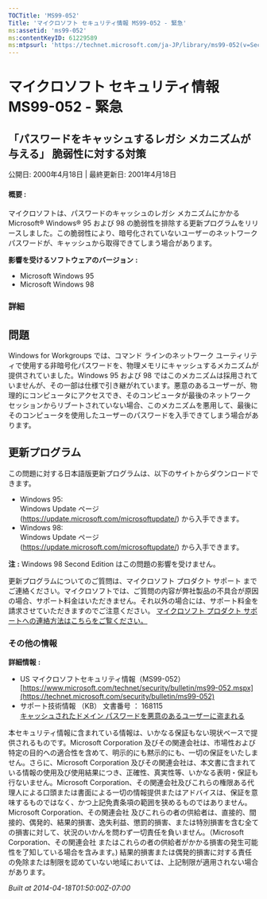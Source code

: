 ```yaml
---
TOCTitle: 'MS99-052'
Title: 'マイクロソフト セキュリティ情報 MS99-052 - 緊急'
ms:assetid: 'ms99-052'
ms:contentKeyID: 61229589
ms:mtpsurl: 'https://technet.microsoft.com/ja-JP/library/ms99-052(v=Security.10)'
---
```


マイクロソフト セキュリティ情報 MS99-052 - 緊急
===============================================

「パスワードをキャッシュするレガシ メカニズムが与える」 脆弱性に対する対策
--------------------------------------------------------------------------

公開日: 2000年4月18日 | 最終更新日: 2001年4月18日

#### 概要 :

マイクロソフトは、パスワードのキャッシュのレガシ メカニズムにかかる Microsoft® Windows® 95 および 98 の脆弱性を排除する更新プログラムをリリースしました。この脆弱性により、暗号化されていないユーザーのネットワーク パスワードが、キャッシュから取得できてしまう場合があります。

**影響を受けるソフトウェアのバージョン** **:**

-   Microsoft Windows 95
-   Microsoft Windows 98

### 詳細

問題
----

<span></span>
Windows for Workgroups では、コマンド ラインのネットワーク ユーティリティで使用する非暗号化パスワードを、物理メモリにキャッシュするメカニズムが提供されていました。Windows 95 および 98 ではこのメカニズムは採用されていませんが、その一部は仕様で引き継がれています。悪意のあるユーザーが、物理的にコンピュータにアクセスでき、そのコンピュータが最後のネットワーク セッションからリブートされていない場合、このメカニズムを悪用して、最後にそのコンピュータを使用したユーザーのパスワードを入手できてしまう場合があります。

更新プログラム
--------------

<span></span>
この問題に対する日本語版更新プログラムは、以下のサイトからダウンロードできます。

-   Windows 95:  
    Windows Update ページ (<https://update.microsoft.com/microsoftupdate/>) から入手できます。
-   Windows 98:  
    Windows Update ページ (<https://update.microsoft.com/microsoftupdate/>) から入手できます。

**注** **:**
Windows 98 Second Edition はこの問題の影響を受けません。

更新プログラムについてのご質問は、マイクロソフト プロダクト サポート までご連絡ください。マイクロソフトでは、ご質問の内容が弊社製品の不具合が原因の場合、サポート料金はいただきません。それ以外の場合には、サポート料金を請求させていただきますのでご注意ください。
[マイクロソフト プロダクト サポートへの連絡方法はこちらをご覧ください。](https://www.microsoft.com/japan/security/support/patchqa.mspx)

### その他の情報

**詳細情報** **:**

-   US マイクロソフトセキュリティ情報（MS99-052）  
    [https://www.microsoft.com/technet/security/bulletin/ms99-052.mspx](https://technet.microsoft.com/security/bulletin/ms99-052)
-   サポート技術情報 （KB） 文書番号 ： 168115  
    [キャッシュされたドメイン パスワードを悪意のあるユーザーに盗まれる](https://support.microsoft.com/kb/168115)

本セキュリティ情報に含まれている情報は、いかなる保証もない現状ベースで提供されるものです。Microsoft Corporation 及びその関連会社は、市場性および特定の目的への適合性を含めて、明示的にも黙示的にも、一切の保証をいたしません。さらに、Microsoft Corporation 及びその関連会社は、本文書に含まれている情報の使用及び使用結果につき、正確性、真実性等、いかなる表明・保証も行ないません。Microsoft Corporation、その関連会社及びこれらの権限ある代理人による口頭または書面による一切の情報提供またはアドバイスは、保証を意味するものではなく、かつ上記免責条項の範囲を狭めるものではありません。Microsoft Corporation、その関連会社 及びこれらの者の供給者は、直接的、間接的、偶発的、結果的損害、逸失利益、懲罰的損害、または特別損害を含む全ての損害に対して、状況のいかんを問わず一切責任を負いません。（Microsoft Corporation、その関連会社 またはこれらの者の供給者がかかる損害の発生可能性を了知している場合を含みます。) 結果的損害または偶発的損害に対する責任の免除または制限を認めていない地域においては、上記制限が適用されない場合があります。

*Built at 2014-04-18T01:50:00Z-07:00*